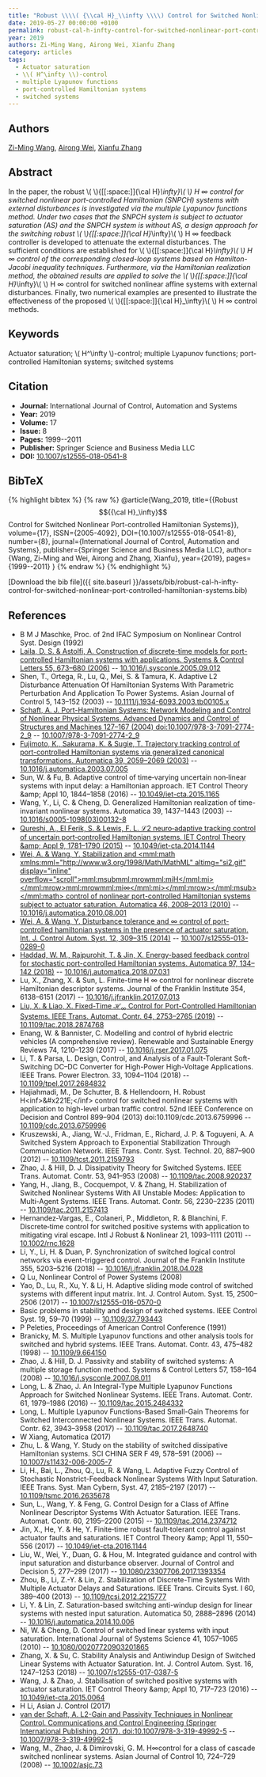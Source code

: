 ```yaml
---
title: "Robust \\\\( {\\cal H}_\\infty \\\\) Control for Switched Nonlinear Port-controlled Hamiltonian Systems"
date: 2019-05-27 00:00:00 +0100
permalink: robust-cal-h-infty-control-for-switched-nonlinear-port-controlled-hamiltonian-systems
year: 2019
authors: Zi-Ming Wang, Airong Wei, Xianfu Zhang
category: articles
tags:
  - Actuator saturation
  - \\( H^\infty \\)-control
  - multiple Lyapunov functions
  - port-controlled Hamiltonian systems
  - switched systems
---
```

 
## Authors
[Zi-Ming Wang](authors/zi-ming-wang), [Airong Wei](authors/airong-wei), [Xianfu Zhang](authors/xianfu-zhang)
 
## Abstract
In the paper, the robust \\(  \\){[[:space:]]{\cal H}_\infty}\\(  \\) H ∞ control for switched nonlinear port-controlled Hamiltonian (SNPCH) systems with external disturbances is investigated via the multiple Lyapunov functions method. Under two cases that the SNPCH system is subject to actuator saturation (AS) and the SNPCH system is without AS, a design approach for the switching robust \\(  \\){[[:space:]]{\cal H}_\infty}\\(  \\) H ∞ feedback controller is developed to attenuate the external disturbances. The sufficient conditions are established for \\(  \\){[[:space:]]{\cal H}_\infty}\\(  \\) H ∞ control of the corresponding closed-loop systems based on Hamilton-Jacobi inequality techniques. Furthermore, via the Hamiltonian realization method, the obtained results are applied to solve the \\(  \\){[[:space:]]{\cal H}_\infty}\\(  \\) H ∞ control for switched nonlinear affine systems with external disturbances. Finally, two numerical examples are presented to illustrate the effectiveness of the proposed \\(  \\){[[:space:]]{\cal H}_\infty}\\(  \\) H ∞ control methods.
 
## Keywords
Actuator saturation; \\( H^\infty \\)-control; multiple Lyapunov functions; port-controlled Hamiltonian systems; switched systems
 
## Citation
- **Journal:** International Journal of Control, Automation and Systems
- **Year:** 2019
- **Volume:** 17
- **Issue:** 8
- **Pages:** 1999--2011
- **Publisher:** Springer Science and Business Media LLC
- **DOI:** [10.1007/s12555-018-0541-8](https://doi.org/10.1007/s12555-018-0541-8)
 
## BibTeX
{% highlight bibtex %}
{% raw %}
@article{Wang_2019,
  title={{Robust $${{\cal H}_\infty}$$ Control for Switched Nonlinear Port-controlled Hamiltonian Systems}},
  volume={17},
  ISSN={2005-4092},
  DOI={10.1007/s12555-018-0541-8},
  number={8},
  journal={International Journal of Control, Automation and Systems},
  publisher={Springer Science and Business Media LLC},
  author={Wang, Zi-Ming and Wei, Airong and Zhang, Xianfu},
  year={2019},
  pages={1999--2011}
}
{% endraw %}
{% endhighlight %}
 
[Download the bib file]({{ site.baseurl }}/assets/bib/robust-cal-h-infty-control-for-switched-nonlinear-port-controlled-hamiltonian-systems.bib)
 
## References
- B M J Maschke, Proc. of 2nd IFAC Symposium on Nonlinear Control Syst. Design (1992)
- [Laila, D. S. & Astolfi, A. Construction of discrete-time models for port-controlled Hamiltonian systems with applications. Systems &amp; Control Letters 55, 673–680 (2006)](construction-of-discrete-time-models-for-port-controlled-hamiltonian-systems-with-applications) -- [10.1016/j.sysconle.2005.09.012](https://doi.org/10.1016/j.sysconle.2005.09.012)
- Shen, T., Ortega, R., Lu, Q., Mei, S. & Tamura, K. Adaptive L2 Disturbance Attenuation Of Hamiltonian Systems With Parametric Perturbation And Application To Power Systems. Asian Journal of Control 5, 143–152 (2003) -- [10.1111/j.1934-6093.2003.tb00105.x](https://doi.org/10.1111/j.1934-6093.2003.tb00105.x)
- [Schaft, A. J. Port-Hamiltonian Systems: Network Modeling and Control of Nonlinear Physical Systems. Advanced Dynamics and Control of Structures and Machines 127–167 (2004) doi:10.1007/978-3-7091-2774-2_9](port-hamiltonian-systems-network-modeling-and-control-of-nonlinear-physical-systems) -- [10.1007/978-3-7091-2774-2_9](https://doi.org/10.1007/978-3-7091-2774-2_9)
- [Fujimoto, K., Sakurama, K. & Sugie, T. Trajectory tracking control of port-controlled Hamiltonian systems via generalized canonical transformations. Automatica 39, 2059–2069 (2003)](trajectory-tracking-control-of-port-controlled-hamiltonian-systems-via-generalized-canonical-transformations) -- [10.1016/j.automatica.2003.07.005](https://doi.org/10.1016/j.automatica.2003.07.005)
- Sun, W. & Fu, B. Adaptive control of time‐varying uncertain non‐linear systems with input delay: a Hamiltonian approach. IET Control Theory &amp;amp; Appl 10, 1844–1858 (2016) -- [10.1049/iet-cta.2015.1165](https://doi.org/10.1049/iet-cta.2015.1165)
- Wang, Y., Li, C. & Cheng, D. Generalized Hamiltonian realization of time-invariant nonlinear systems. Automatica 39, 1437–1443 (2003) -- [10.1016/s0005-1098(03)00132-8](https://doi.org/10.1016/s0005-1098(03)00132-8)
- [Qureshi, A., El Ferik, S. & Lewis, F. L. ℒ2 neuro‐adaptive tracking control of uncertain port‐controlled Hamiltonian systems. IET Control Theory &amp;amp; Appl 9, 1781–1790 (2015)](l-sub-2-sub-neuro-adaptive-tracking-control-of-uncertain-port-controlled-hamiltonian-systems) -- [10.1049/iet-cta.2014.1144](https://doi.org/10.1049/iet-cta.2014.1144)
- [Wei, A. & Wang, Y. Stabilization and <mml:math xmlns:mml="http://www.w3.org/1998/Math/MathML" altimg="si2.gif" display="inline" overflow="scroll"><mml:msub><mml:mrow><mml:mi>H</mml:mi></mml:mrow><mml:mrow><mml:mi>∞</mml:mi></mml:mrow></mml:msub></mml:math> control of nonlinear port-controlled Hamiltonian systems subject to actuator saturation. Automatica 46, 2008–2013 (2010)](stabilization-and-h-control-of-nonlinear-port-controlled-hamiltonian-systems-subject-to-actuator-saturation) -- [10.1016/j.automatica.2010.08.001](https://doi.org/10.1016/j.automatica.2010.08.001)
- [Wei, A. & Wang, Y. Disturbance tolerance and                             ∞ control of port-controlled hamiltonian systems in the presence of actuator saturation. Int. J. Control Autom. Syst. 12, 309–315 (2014)](disturbance-tolerance-and-h-control-of-port-controlled-hamiltonian-systems-in-the-presence-of-actuator-saturation) -- [10.1007/s12555-013-0289-0](https://doi.org/10.1007/s12555-013-0289-0)
- [Haddad, W. M., Rajpurohit, T. & Jin, X. Energy-based feedback control for stochastic port-controlled Hamiltonian systems. Automatica 97, 134–142 (2018)](energy-based-feedback-control-for-stochastic-port-controlled-hamiltonian-systems) -- [10.1016/j.automatica.2018.07.031](https://doi.org/10.1016/j.automatica.2018.07.031)
- Lu, X., Zhang, X. & Sun, L. Finite-time H ∞ control for nonlinear discrete Hamiltonian descriptor systems. Journal of the Franklin Institute 354, 6138–6151 (2017) -- [10.1016/j.jfranklin.2017.07.013](https://doi.org/10.1016/j.jfranklin.2017.07.013)
- [Liu, X. & Liao, X. Fixed-Time $\mathcal {H}_{\infty }$ Control for Port-Controlled Hamiltonian Systems. IEEE Trans. Automat. Contr. 64, 2753–2765 (2019)](fixed-time-mathcal-h-infty-control-for-port-controlled-hamiltonian-systems) -- [10.1109/tac.2018.2874768](https://doi.org/10.1109/tac.2018.2874768)
- Enang, W. & Bannister, C. Modelling and control of hybrid electric vehicles (A comprehensive review). Renewable and Sustainable Energy Reviews 74, 1210–1239 (2017) -- [10.1016/j.rser.2017.01.075](https://doi.org/10.1016/j.rser.2017.01.075)
- Li, T. & Parsa, L. Design, Control, and Analysis of a Fault-Tolerant Soft-Switching DC–DC Converter for High-Power High-Voltage Applications. IEEE Trans. Power Electron. 33, 1094–1104 (2018) -- [10.1109/tpel.2017.2684832](https://doi.org/10.1109/tpel.2017.2684832)
- Hajiahmadi, M., De Schutter, B. & Hellendoorn, H. Robust H&lt;inf&gt;&amp;#x221E;&lt;/inf&gt; control for switched nonlinear systems with application to high-level urban traffic control. 52nd IEEE Conference on Decision and Control 899–904 (2013) doi:10.1109/cdc.2013.6759996 -- [10.1109/cdc.2013.6759996](https://doi.org/10.1109/cdc.2013.6759996)
- Kruszewski, A., Jiang, W.-J., Fridman, E., Richard, J. P. & Toguyeni, A. A Switched System Approach to Exponential Stabilization Through Communication Network. IEEE Trans. Contr. Syst. Technol. 20, 887–900 (2012) -- [10.1109/tcst.2011.2159793](https://doi.org/10.1109/tcst.2011.2159793)
- Zhao, J. & Hill, D. J. Dissipativity Theory for Switched Systems. IEEE Trans. Automat. Contr. 53, 941–953 (2008) -- [10.1109/tac.2008.920237](https://doi.org/10.1109/tac.2008.920237)
- Yang, H., Jiang, B., Cocquempot, V. & Zhang, H. Stabilization of Switched Nonlinear Systems With All Unstable Modes: Application to Multi-Agent Systems. IEEE Trans. Automat. Contr. 56, 2230–2235 (2011) -- [10.1109/tac.2011.2157413](https://doi.org/10.1109/tac.2011.2157413)
- Hernandez‐Vargas, E., Colaneri, P., Middleton, R. & Blanchini, F. Discrete‐time control for switched positive systems with application to mitigating viral escape. Intl J Robust &amp; Nonlinear 21, 1093–1111 (2011) -- [10.1002/rnc.1628](https://doi.org/10.1002/rnc.1628)
- Li, Y., Li, H. & Duan, P. Synchronization of switched logical control networks via event-triggered control. Journal of the Franklin Institute 355, 5203–5216 (2018) -- [10.1016/j.jfranklin.2018.04.028](https://doi.org/10.1016/j.jfranklin.2018.04.028)
- Q Lu, Nonlinear Control of Power Systems (2008)
- Yao, D., Lu, R., Xu, Y. & Li, H. Adaptive sliding mode control of switched systems with different input matrix. Int. J. Control Autom. Syst. 15, 2500–2506 (2017) -- [10.1007/s12555-016-0570-0](https://doi.org/10.1007/s12555-016-0570-0)
- Basic problems in stability and design of switched systems. IEEE Control Syst. 19, 59–70 (1999) -- [10.1109/37.793443](https://doi.org/10.1109/37.793443)
- P Peleties, Proceedings of American Control Conference (1991)
- Branicky, M. S. Multiple Lyapunov functions and other analysis tools for switched and hybrid systems. IEEE Trans. Automat. Contr. 43, 475–482 (1998) -- [10.1109/9.664150](https://doi.org/10.1109/9.664150)
- Zhao, J. & Hill, D. J. Passivity and stability of switched systems: A multiple storage function method. Systems &amp; Control Letters 57, 158–164 (2008) -- [10.1016/j.sysconle.2007.08.011](https://doi.org/10.1016/j.sysconle.2007.08.011)
- Long, L. & Zhao, J. An Integral-Type Multiple Lyapunov Functions Approach for Switched Nonlinear Systems. IEEE Trans. Automat. Contr. 61, 1979–1986 (2016) -- [10.1109/tac.2015.2484332](https://doi.org/10.1109/tac.2015.2484332)
- Long, L. Multiple Lyapunov Functions-Based Small-Gain Theorems for Switched Interconnected Nonlinear Systems. IEEE Trans. Automat. Contr. 62, 3943–3958 (2017) -- [10.1109/tac.2017.2648740](https://doi.org/10.1109/tac.2017.2648740)
- W Xiang, Automatica (2017)
- Zhu, L. & Wang, Y. Study on the stability of switched dissipative Hamiltonian systems. SCI CHINA SER F 49, 578–591 (2006) -- [10.1007/s11432-006-2005-7](https://doi.org/10.1007/s11432-006-2005-7)
- Li, H., Bai, L., Zhou, Q., Lu, R. & Wang, L. Adaptive Fuzzy Control of Stochastic Nonstrict-Feedback Nonlinear Systems With Input Saturation. IEEE Trans. Syst. Man Cybern, Syst. 47, 2185–2197 (2017) -- [10.1109/tsmc.2016.2635678](https://doi.org/10.1109/tsmc.2016.2635678)
- Sun, L., Wang, Y. & Feng, G. Control Design for a Class of Affine Nonlinear Descriptor Systems With Actuator Saturation. IEEE Trans. Automat. Contr. 60, 2195–2200 (2015) -- [10.1109/tac.2014.2374712](https://doi.org/10.1109/tac.2014.2374712)
- Jin, X., He, Y. & He, Y. Finite‐time robust fault‐tolerant control against actuator faults and saturations. IET Control Theory &amp;amp; Appl 11, 550–556 (2017) -- [10.1049/iet-cta.2016.1144](https://doi.org/10.1049/iet-cta.2016.1144)
- Liu, W., Wei, Y., Duan, G. & Hou, M. Integrated guidance and control with input saturation and disturbance observer. Journal of Control and Decision 5, 277–299 (2017) -- [10.1080/23307706.2017.1393354](https://doi.org/10.1080/23307706.2017.1393354)
- Zhou, B., Li, Z.-Y. & Lin, Z. Stabilization of Discrete-Time Systems With Multiple Actuator Delays and Saturations. IEEE Trans. Circuits Syst. I 60, 389–400 (2013) -- [10.1109/tcsi.2012.2215777](https://doi.org/10.1109/tcsi.2012.2215777)
- Li, Y. & Lin, Z. Saturation-based switching anti-windup design for linear systems with nested input saturation. Automatica 50, 2888–2896 (2014) -- [10.1016/j.automatica.2014.10.006](https://doi.org/10.1016/j.automatica.2014.10.006)
- Ni, W. & Cheng, D. Control of switched linear systems with input saturation. International Journal of Systems Science 41, 1057–1065 (2010) -- [10.1080/00207720903201865](https://doi.org/10.1080/00207720903201865)
- Zhang, X. & Su, C. Stability Analysis and Antiwindup Design of Switched Linear Systems with Actuator Saturation. Int. J. Control Autom. Syst. 16, 1247–1253 (2018) -- [10.1007/s12555-017-0387-5](https://doi.org/10.1007/s12555-017-0387-5)
- Wang, J. & Zhao, J. Stabilisation of switched positive systems with actuator saturation. IET Control Theory &amp;amp; Appl 10, 717–723 (2016) -- [10.1049/iet-cta.2015.0064](https://doi.org/10.1049/iet-cta.2015.0064)
- H Li, Asian J. Control (2017)
- [van der Schaft, A. L2-Gain and Passivity Techniques in Nonlinear Control. Communications and Control Engineering (Springer International Publishing, 2017). doi:10.1007/978-3-319-49992-5](l2-gain-and-passivity-techniques-in-nonlinear-control) -- [10.1007/978-3-319-49992-5](https://doi.org/10.1007/978-3-319-49992-5)
- Wang, M., Zhao, J. & Dimirovski, G. M. H∞control for a class of cascade switched nonlinear systems. Asian Journal of Control 10, 724–729 (2008) -- [10.1002/asjc.73](https://doi.org/10.1002/asjc.73)

